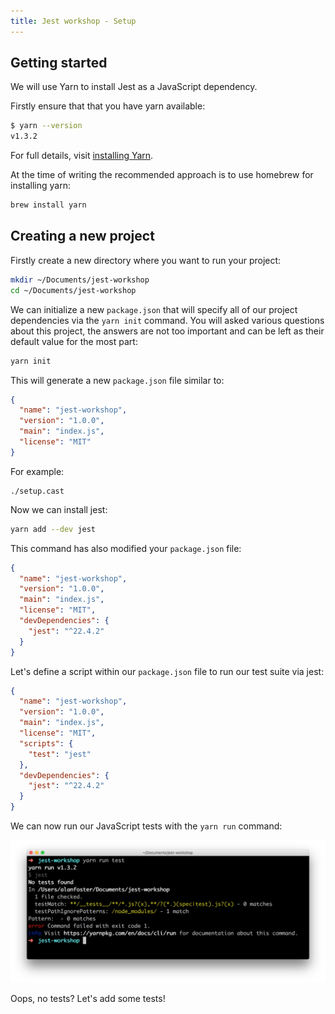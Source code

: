 ```yaml
---
title: Jest workshop - Setup
---
```


## Getting started

We will use Yarn to install Jest as a JavaScript dependency.

Firstly ensure that that you have yarn available:

```bash
$ yarn --version
v1.3.2
```

For full details, visit [installing Yarn](https://yarnpkg.com/en/docs/install).

At the time of writing the recommended approach is to use homebrew for installing yarn:

```bash
brew install yarn
```

## Creating a new project

Firstly create a new directory where you want to run your project:

```bash
mkdir ~/Documents/jest-workshop
cd ~/Documents/jest-workshop
```

We can initialize a new `package.json` that will specify all of our project dependencies
via the `yarn init` command. You will asked various questions about this project, the
answers are not too important and can be left as their default value for the most part:

```bash
yarn init
```

This will generate a new `package.json` file similar to:

```json
{
  "name": "jest-workshop",
  "version": "1.0.0",
  "main": "index.js",
  "license": "MIT"
}
```

For example:

```asciinema
./setup.cast
```

Now we can install jest:

```bash
yarn add --dev jest
```

This command has also modified your `package.json` file:

```json {"highlight": "6-8"}
{
  "name": "jest-workshop",
  "version": "1.0.0",
  "main": "index.js",
  "license": "MIT",
  "devDependencies": {
    "jest": "^22.4.2"
  }
}
```

Let's define a script within our `package.json` file to run our test suite via jest:

```json {"highlight": "6-8"}
{
  "name": "jest-workshop",
  "version": "1.0.0",
  "main": "index.js",
  "license": "MIT",
  "scripts": {
    "test": "jest"
  },
  "devDependencies": {
    "jest": "^22.4.2"
  }
}
```

We can now run our JavaScript tests with the `yarn run` command:

![](./empty-tests.png "Example there being no tests available")

Oops, no tests? Let's add some tests!

